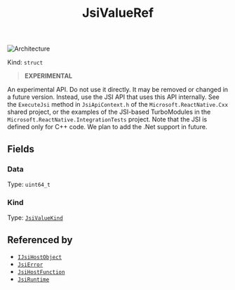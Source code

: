 ﻿---
id: JsiValueRef
title: JsiValueRef
---

![Architecture](https://img.shields.io/badge/architecture-new_&_old-green)

Kind: `struct`

> **EXPERIMENTAL**

An experimental API. Do not use it directly. It may be removed or changed in a future version. Instead, use the JSI API that uses this API internally.
See the `ExecuteJsi` method in `JsiApiContext.h` of the `Microsoft.ReactNative.Cxx` shared project, or the examples of the JSI-based TurboModules in the `Microsoft.ReactNative.IntegrationTests` project.
Note that the JSI is defined only for C++ code. We plan to add the .Net support in future.

## Fields
### Data
Type: `uint64_t`

### Kind
Type: [`JsiValueKind`](JsiValueKind)

## Referenced by
- [`IJsiHostObject`](IJsiHostObject)
- [`JsiError`](JsiError)
- [`JsiHostFunction`](JsiHostFunction)
- [`JsiRuntime`](JsiRuntime)


